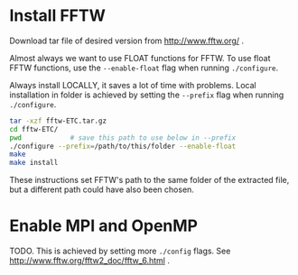 # Install FFTW

Download tar file of desired version from http://www.fftw.org/ .

Almost always we want to use FLOAT functions for FFTW. To use float FFTW functions, use the `--enable-float` flag when running  `./configure`.

Always install LOCALLY, it saves a lot of time with problems. Local installation in folder is achieved by setting the 
`--prefix` flag when running `./configure`.
```sh
tar -xzf fftw-ETC.tar.gz
cd fftw-ETC/ 
pwd            # save this path to use below in --prefix
./configure --prefix=/path/to/this/folder --enable-float
make
make install
```
These instructions set FFTW's path to the same folder of the extracted file, but a different path could have also been chosen.

# Enable MPI and OpenMP

TODO. This is achieved by setting more `./config` flags. See http://www.fftw.org/fftw2_doc/fftw_6.html .
